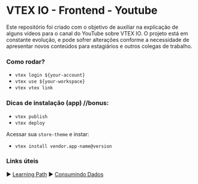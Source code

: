 ﻿# VTEX IO - Frontend - Youtube
 
Este repositório foi criado com o objetivo de auxiliar na explicação de alguns vídeos para o canal do YouTube sobre VTEX IO. O projeto está em constante evolução, e pode sofrer alterações conforme a necessidade de apresentar novos conteúdos para estagiários e outros colegas de trabalho.


### Como rodar?
- `vtex login ${your-account}`
- `vtex use ${your-workspace}`
- `vtex vtex link`

### Dicas de instalação (app) //bonus:
- `vtex publish`
- `vtex deploy`

Acessar sua `store-theme` e instar: 
- `vtex install vendor.app-name@version`


### Links úteis
▶️ [Learning Path](https://learn.vtex.com/page/learning-path-lang-pt)
▶️ [Consumindo Dados](https://vtex.io/docs/getting-started/desenvolva-componentes-usando-vtex-io-e-react/6)
